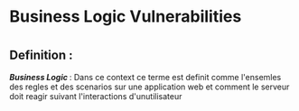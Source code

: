 <h1> Business Logic Vulnerabilities <h1>

<h2> Definition : </h2>

<p> <strong><i>Business Logic </i></strong> : Dans ce context ce terme est definit comme l'ensemles des regles et des scenarios sur une application web et comment le serveur doit reagir suivant l'interactions d'unutilisateur </p>
